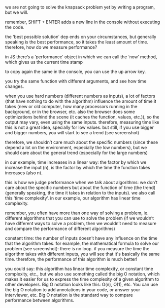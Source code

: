we are not going to solve the knapsack problem yet by writing a program, but we will.

remember, SHIFT + ENTER adds a new line in the console without executing the code.

the ‘best possible solution’ dep ends on your circumstances, but generally speaking is the best performance, so it takes the least amount of time. therefore, how do we measure performance?

in JS there’s a ‘performance’ object in which we can call the ‘now’ method, which gives us the current time stamp

to copy again the same in the console, you can use the up arrow key.

you try the same function with different arguments, and see how time changes.

when you use hard numbers (different numbers as inputs), a lot of factors (that have nothing to do with the algorithm) influence the amount of time it takes (new or old computer, how many processors running in the background, or in the browser, etc. also the browser does some optimizations behind the scene (it caches the function, values, etc.)), so the output may vary, even using the same inputs. therefore, measuring time like this is not a great idea, specially for low values. but still, if you use bigger and bigger numbers, you will start to see a trend (see screenshot)

therefore, we shouldn’t care much about the specific numbers (since these depend a lot on the environment, especially the low numbers), but we should care about the general trend (especially for the large numbers)

in our example, time increases in a linear way: the factor by which we increase the input (n), is the factor by which the time the function takes increases (also n).

this is how we judge performance when we talk about algorithms: we don’t care about the specific numbers but about the function of time (the trend) (generally speaking, the time it takes in relation to the inputs). we also call this ‘time complexity’. in our example, our algorithm has linear time complexity.

remember, you often have more than one way of solving a problem, ie. different algorithms that you can use to solve the problem (if we wouldn’t have different ways to solve a problem, then we wouldn’t need to measure and compare the performance of different algorithms)

constant time: the number of inputs doesn’t have any influence on the time that the algorithm takes. for example, the mathematical formula to solve our problem (see screenshot): there is no loop. if you measure the time the algorithm takes with different inputs, you will see that it's basically the same time. therefore, the performance of this algorithm is much better!

you could say: this algorithm has linear time complexity, or constant time complexity, etc., but we also use something called the big O notation, which makes it easier for us to express the time complexity of a given algorithm to other developers. Big O notation looks like this: O(n), O(1), etc. You can use the big O notation to add annotations in your code, or answer your interviewer, etc. Big O notation is the standard way to compare performance between algorithms.
